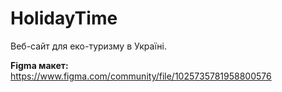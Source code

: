 # HolidayTime

Веб-сайт для еко-туризму в Україні.

**Figma макет:** https://www.figma.com/community/file/1025735781958800576 